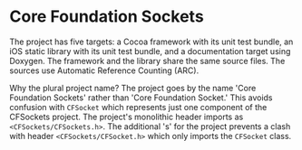 # Core Foundation Sockets

The project has five targets: a Cocoa framework with its unit test bundle, an iOS static library with its unit test bundle, and a documentation target using Doxygen. The framework and the library share the same source files. The sources use Automatic Reference Counting (ARC).

Why the plural project name? The project goes by the name 'Core Foundation Sockets' rather than 'Core Foundation Socket.' This avoids confusion with `CFSocket` which represents just one component of the CFSockets project. The project's monolithic header imports as `<CFSockets/CFSockets.h>`. The additional 's' for the project prevents a clash with header `<CFSockets/CFSocket.h>` which only imports the `CFSocket` class.
